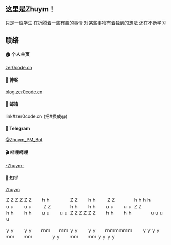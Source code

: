 ## 这里是Zhuym！

只是一位学生
在折腾着一些有趣的事情
对某些事物有着独到的想法
还在不断学习

## 联络
#### 🏠 个人主页
[zer0code.cn](https://zer0code.cn/)

#### 📄 博客
[blog.zer0code.cn](https://blog.zer0code.cn)

#### 📧 邮箱
link#zer0code.cn (把#换成@)
#### 💬 Telegram
[@Zhuym_PM_Bot](https://t.me/Zhuym_PM_bot)

#### 🎬 哔哩哔哩
[-Zhuym-](https://space.bilibili.com/276556775)

#### 🤨 知乎
[Zhuym](https://www.zhihu.com/people/zhuym-83)


ＺＺＺＺＺＺ　　ｈｈ
　　　　ＺＺ　　ｈｈ
　　ＺＺ　　　　ｈｈｈｈ　　　　ｕｕ　　ｕｕ
　　ＺＺ　　　　ｈｈ　　ｈｈ　　ｕｕ　　ｕｕ
ＺＺ　　　　　　ｈｈ　　ｈｈ　　ｕｕ　　ｕｕ
ＺＺＺＺＺＺ　　ｈｈ　　ｈｈ　　　　ｕｕｕｕ

ｙｙ　　ｙｙ　　ｍｍ　　ｍｍ
ｙｙ　　ｙｙ　　ｍｍｍｍｍｍ
　　ｙｙｙｙ　　ｍｍ　　ｍｍ
　　　　ｙｙ　　ｍｍ　　ｍｍ
ｙｙｙｙ

